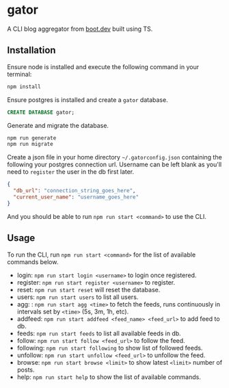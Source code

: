 # gator

A CLI blog aggregator from [boot.dev](https://www.boot.dev/courses/build-blog-aggregator-typescript) built using TS.

## Installation

Ensure node is installed and execute the following command in your terminal:

```bash
npm install
```

Ensure postgres is installed and create a `gator` database.

```sql
CREATE DATABASE gator;
```

Generate and migrate the database.

```bash
npm run generate
npm run migrate
```

Create a json file in your home directory `~/.gatorconfig.json` containing the following your postgres connection url. Username can be left blank as you'll need to `register` the user in the db first later.

```json
{
  "db_url": "connection_string_goes_here",
  "current_user_name": "username_goes_here"
}
```

And you should be able to run `npm run start <command>` to use the CLI.

## Usage

To run the CLI, run `npm run start <command>` for the list of available commands below.

- login: `npm run start login <username>` to login once registered.
- register: `npm run start register <username>` to register.
- reset: `npm run start reset` will reset the database.
- users: `npm run start users` to list all users.
- agg: : `npm run start agg <time>` to fetch the feeds, runs continuously in intervals set by `<time>` (5s, 3m, 1h, etc).
- addfeed: `npm run start addfeed <feed_name> <feed_url>` to add feed to db.
- feeds: `npm run start feeds` to list all available feeds in db.
- follow: `npm run start follow <feed_url>` to follow the feed.
- following: `npm run start following` to show list of followed feeds.
- unfollow: `npm run start unfollow <feed_url>` to unfollow the feed.
- browse: `npm run start browse <limit>` to show latest `<limit>` number of posts.
- help: `npm run start help` to show the list of available commands.
